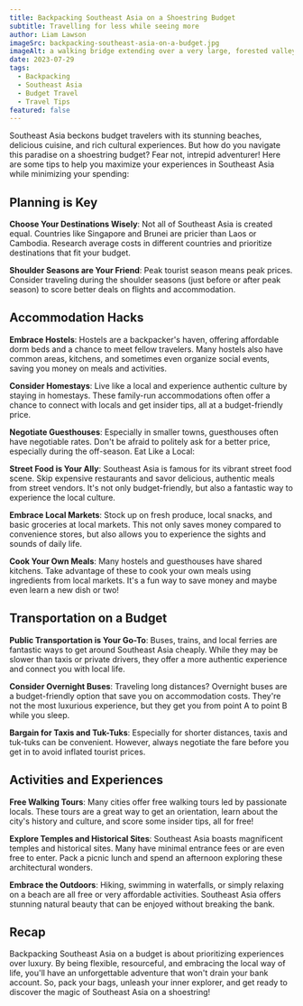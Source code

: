 ```yaml
---
title: Backpacking Southeast Asia on a Shoestring Budget
subtitle: Travelling for less while seeing more
author: Liam Lawson
imageSrc: backpacking-southeast-asia-on-a-budget.jpg
imageAlt: a walking bridge extending over a very large, forested valley
date: 2023-07-29
tags:
  - Backpacking
  - Southeast Asia
  - Budget Travel
  - Travel Tips
featured: false
---
```


Southeast Asia beckons budget travelers with its stunning beaches, delicious cuisine, and rich cultural experiences. But how do you navigate this paradise on a shoestring budget? Fear not, intrepid adventurer! Here are some tips to help you maximize your experiences in Southeast Asia while minimizing your spending:

## Planning is Key

**Choose Your Destinations Wisely**: Not all of Southeast Asia is created equal. Countries like Singapore and Brunei are pricier than Laos or Cambodia. Research average costs in different countries and prioritize destinations that fit your budget.

**Shoulder Seasons are Your Friend**: Peak tourist season means peak prices. Consider traveling during the shoulder seasons (just before or after peak season) to score better deals on flights and accommodation.

## Accommodation Hacks

**Embrace Hostels**: Hostels are a backpacker's haven, offering affordable dorm beds and a chance to meet fellow travelers. Many hostels also have common areas, kitchens, and sometimes even organize social events, saving you money on meals and activities.

**Consider Homestays**: Live like a local and experience authentic culture by staying in homestays. These family-run accommodations often offer a chance to connect with locals and get insider tips, all at a budget-friendly price.

**Negotiate Guesthouses**: Especially in smaller towns, guesthouses often have negotiable rates. Don't be afraid to politely ask for a better price, especially during the off-season.
Eat Like a Local:

**Street Food is Your Ally**: Southeast Asia is famous for its vibrant street food scene. Skip expensive restaurants and savor delicious, authentic meals from street vendors. It's not only budget-friendly, but also a fantastic way to experience the local culture.

**Embrace Local Markets**: Stock up on fresh produce, local snacks, and basic groceries at local markets. This not only saves money compared to convenience stores, but also allows you to experience the sights and sounds of daily life.

**Cook Your Own Meals**: Many hostels and guesthouses have shared kitchens. Take advantage of these to cook your own meals using ingredients from local markets. It's a fun way to save money and maybe even learn a new dish or two!

## Transportation on a Budget

**Public Transportation is Your Go-To**: Buses, trains, and local ferries are fantastic ways to get around Southeast Asia cheaply. While they may be slower than taxis or private drivers, they offer a more authentic experience and connect you with local life.

**Consider Overnight Buses**: Traveling long distances? Overnight buses are a budget-friendly option that save you on accommodation costs. They're not the most luxurious experience, but they get you from point A to point B while you sleep.

**Bargain for Taxis and Tuk-Tuks**: Especially for shorter distances, taxis and tuk-tuks can be convenient. However, always negotiate the fare before you get in to avoid inflated tourist prices.

## Activities and Experiences

**Free Walking Tours**: Many cities offer free walking tours led by passionate locals. These tours are a great way to get an orientation, learn about the city's history and culture, and score some insider tips, all for free!

**Explore Temples and Historical Sites**: Southeast Asia boasts magnificent temples and historical sites. Many have minimal entrance fees or are even free to enter. Pack a picnic lunch and spend an afternoon exploring these architectural wonders.

**Embrace the Outdoors**: Hiking, swimming in waterfalls, or simply relaxing on a beach are all free or very affordable activities. Southeast Asia offers stunning natural beauty that can be enjoyed without breaking the bank.

## Recap

Backpacking Southeast Asia on a budget is about prioritizing experiences over luxury. By being flexible, resourceful, and embracing the local way of life, you'll have an unforgettable adventure that won't drain your bank account. So, pack your bags, unleash your inner explorer, and get ready to discover the magic of Southeast Asia on a shoestring!
